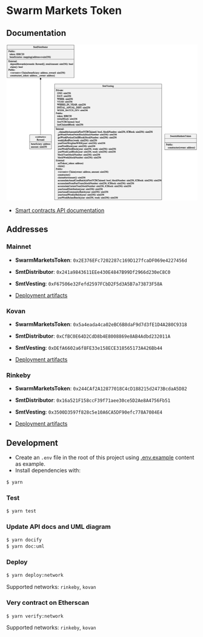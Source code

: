 # Swarm Markets Token

## Documentation

![](docs/uml/swarm-markets-token.png?raw=true)

- [Smart contracts API documentation](SUMMARY.md)

## Addresses

### Mainnet

- **SwarmMarketsToken**: `0x2E376EFc7202287c169D127fcaDF069e4227456d`
- **SmtDistributor**: `0x241a9843611EEe430E4847B99Df2966d230eC8C0`
- **SmtVesting**: `0xF67506e32Fefd2597FCbD2F5d3A5B7a73873F58A`

- [Deployment artifacts](deloyment/mainnet.json)


### Kovan

- **SwarmMarketsToken**: `0x5a4eada4ca02eBC6B8daF9d7d3fE1D4A280C9318`
- **SmtDistributor**: `0xCfBC0E64D2CdD8b4E8008869e8AB4Adbd232011A`
- **SmtVesting**: `0xDEfA6602a6f8FE33e158ECE318565173A426Bb44`

- [Deployment artifacts](deloyment/kovan.json)

### Rinkeby

- **SwarmMarketsToken**: `0x244CAf2A12877018C4cD188215d2473BcdaA5D82`
- **SmtDistributor**: `0x16a521F158ccF39f71aee30ce5D2Ae8A4756Fb51`
- **SmtVesting**: `0x3500D3597f828c5e10A6CA5DF90efc778A7084E4`

- [Deployment artifacts](deloyment/rinkeby.json)

## Development

- Create an `.env` file in the root of this project using [.env.example](.env.example) content as example.
- Install dependencies with:
```bash
$ yarn
```

### Test
```bash
$ yarn test
```

### Update API docs and UML diagram
```bash
$ yarn docify
$ yarn doc:uml
```

### Deploy
```bash
$ yarn deploy:network
```

Supported networks: `rinkeby`, `kovan`

### Very contract on Etherscan
```bash
$ yarn verify:network
```

Supported networks: `rinkeby`, `kovan`
